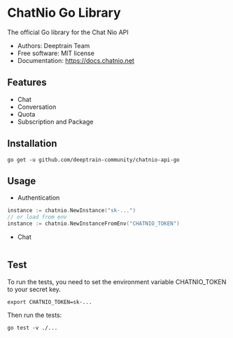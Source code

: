 # ChatNio Go Library

The official Go library for the Chat Nio API

- Authors: Deeptrain Team
- Free software: MIT license 
- Documentation: https://docs.chatnio.net

## Features

- Chat 
- Conversation 
- Quota 
- Subscription and Package

## Installation

```shell
go get -u github.com/deeptrain-community/chatnio-api-go
```

## Usage

- Authentication
```go
instance := chatnio.NewInstance("sk-...")
// or load from env
instance := chatnio.NewInstanceFromEnv("CHATNIO_TOKEN")
```

- Chat
```go
```


## Test
To run the tests, you need to set the environment variable CHATNIO_TOKEN to your secret key.

```shell
export CHATNIO_TOKEN=sk-...
```

Then run the tests:

```shell
go test -v ./...
```
